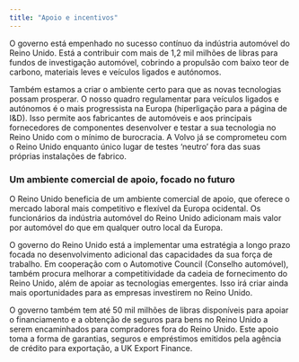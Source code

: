 ```yaml
---
title: "Apoio e incentivos"
---
```


O governo está empenhado no sucesso contínuo da indústria automóvel do Reino Unido. Está a contribuir com mais de 1,2 mil milhões de libras para fundos de investigação automóvel, cobrindo a propulsão com baixo teor de carbono, materiais leves e veículos ligados e autónomos.

Também estamos a criar o ambiente certo para que as novas tecnologias possam prosperar. O nosso quadro regulamentar para veículos ligados e autónomos é o mais progressista na Europa (hiperligação para a página de I&D). Isso permite aos fabricantes de automóveis e aos principais fornecedores de componentes desenvolver e testar a sua tecnologia no Reino Unido com o mínimo de burocracia. A Volvo já se comprometeu com o Reino Unido enquanto único lugar de testes ‘neutro’ fora das suas próprias instalações de fabrico. 

### Um ambiente comercial de apoio, focado no futuro

O Reino Unido beneficia de um ambiente comercial de apoio, que oferece o mercado laboral mais competitivo e flexível da Europa ocidental. Os funcionários da indústria automóvel do Reino Unido adicionam mais valor por automóvel do que em qualquer outro local da Europa. 

O governo do Reino Unido está a implementar uma estratégia a longo prazo focada no desenvolvimento adicional das capacidades da sua força de trabalho. Em cooperação com o Automotive Council (Conselho automóvel), também procura melhorar a competitividade da cadeia de fornecimento do Reino Unido, além de apoiar as tecnologias emergentes. Isso irá criar ainda mais oportunidades para as empresas investirem no Reino Unido. 

O governo também tem até 50 mil milhões de libras disponíveis para apoiar o financiamento e a obtenção de seguros para bens no Reino Unido a serem encaminhados para compradores fora do Reino Unido. Este apoio toma a forma de garantias, seguros e empréstimos emitidos pela agência de crédito para exportação, a UK Export Finance. 
